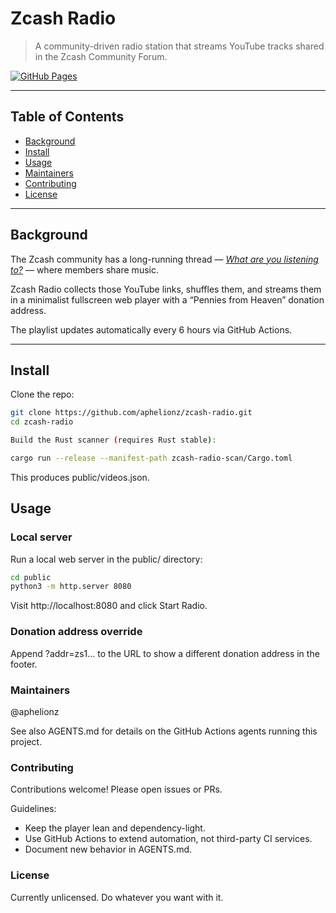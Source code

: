 # Zcash Radio

> A community-driven radio station that streams YouTube tracks shared in the Zcash Community Forum.

[![GitHub Pages](https://img.shields.io/badge/view-live_site-brightgreen)](https://aphelionz.github.io/zcash-radio)

---

## Table of Contents

- [Background](#background)
- [Install](#install)
- [Usage](#usage)
- [Maintainers](#maintainers)
- [Contributing](#contributing)
- [License](#license)

---

## Background

The Zcash community has a long-running thread — [*What are you listening to?*](https://forum.zcashcommunity.com/t/what-are-you-listening-to/20456) — where members share music.  

Zcash Radio collects those YouTube links, shuffles them, and streams them in a minimalist fullscreen web player with a “Pennies from Heaven” donation address.

The playlist updates automatically every 6 hours via GitHub Actions.

---

## Install

Clone the repo:

```sh
git clone https://github.com/aphelionz/zcash-radio.git
cd zcash-radio

Build the Rust scanner (requires Rust stable):

cargo run --release --manifest-path zcash-radio-scan/Cargo.toml
```

This produces public/videos.json.

## Usage

### Local server

Run a local web server in the public/ directory:

```bash
cd public
python3 -m http.server 8080
```

Visit http://localhost:8080 and click Start Radio.

### Donation address override

Append ?addr=zs1... to the URL to show a different donation address in the footer.

### Maintainers

@aphelionz

See also AGENTS.md for details on the GitHub Actions agents running this project.

### Contributing

Contributions welcome! Please open issues or PRs.

Guidelines:

* Keep the player lean and dependency-light.
* Use GitHub Actions to extend automation, not third-party CI services.
* Document new behavior in AGENTS.md.

### License

Currently unlicensed. Do whatever you want with it.
